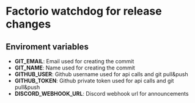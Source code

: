 # Factorio watchdog for release changes

## Enviroment variables

- **GIT_EMAIL**: Email used for creating the commit
- **GIT_NAME**: Name used for creating the commit
- **GITHUB_USER**: Github username used for api calls and git pull&push
- **GITHUB_TOKEN**: Github private token used for api calls and git pull&push
- **DISCORD_WEBHOOK_URL**: Discord webhook url for announcements